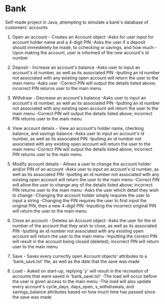# Bank
Self-made project in Java, attempting to simulate a bank's database of customers' accounts

1. Open an account - Creates an Account object
  -Asks for user input for account holder name and a 4-digit PIN
  -Asks the user if a deposit should immedietely be made, to cchecking or savings, and how much
  -Upon making the account, user is informed of the new account's id number
  
2. Deposit - Increase an account's balance
  -Asks user to input an account's id number, as well as its associated PIN
    -Iputting an id number not associated with any existing open account will return the user to the main menu
  -Asks user 
  -Correct PIN will output the details listed above; incorrect PIN returns user to the main menu

3. Withdraw - Decrease an account's balance
  -Asks user to input an account's id number, as well as its associated PIN
    -Iputting an id number not associated with any existing open account will return the user to the main menu
    -Correct PIN will output the details listed above; incorrect PIN returns user to the main menu

4. View account details - View an account's holder name, checking balance, and savings balance
  -Asks user to input an account's id number, as well as its associated PIN
    -Iputting an id number not associated with any existing open account will return the user to the main menu
    -Correct PIN will output the details listed above; incorrect PIN returns user to the main menu

5. Modify account details - Allows a user to change the account holder and/or PIN of an account
  -Asks user to input an account's id number, as well as its associated PIN
    -Iputting an id number not associated with any existing open account will return the user to the main menu
    -Correct PIN will allow the user to change any of the details listed above; incorrect PIN returns user to the main menu
  -Asks the user which detail they wish to change
    -Changing the account holder simply requires the user to input a string
    -Changing the PIN requires the user to first input the original PIN, then a new 4-digit PIN
      -Inputting the incorrect original PIN will return the user to the main menu

6. Close an account - Deletes an Account object
  -Asks the user for the id number of the account that they wish to close, as well as its associated PIN
    -Iputting an id number not associated with any existing open account will return the user to the main menu
    -Inputting the correct PIN will result in the account being closed (deleted); incorrect PIN will return user to the main menu

7. Save - Saves every currectly open Account objects' attributes to a 'bank_save.txt' file, as well as the date that the save was made

8. Load - Asked on start-up, replying 'y' will result in the recreation of accounts that were saved in 'bank_save.txt'
  -The load will occur before the user is given access to the main menu
  -The load will also update every account's cycle_days, days_open, s_withdrawals, and savings_balance attributes based on how much time has 
  passed since the save was made
